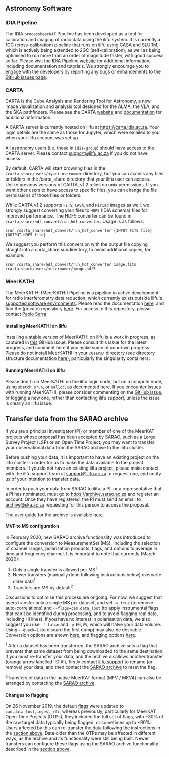 ## Astronomy Software

### IDIA Pipeline

The IDIA `processMeerKAT` Pipeline has been developed as a tool for calibration and imaging of radio data using the ilifu system. It is currently a 1GC (cross-calibration) pipeline that runs on ilifu using CASA and SLURM, which is actively being extended to 2GC (self-calibration), as well as being optimised to run more than an order of magnitude faster, with good success so far. Please visit the IDIA Pipeline [website](https://idia-pipelines.github.io/) for additional information, including documentation and tutorials. We strongly encourage you to engage with the developers by reporting any bugs or enhancements to the [GitHub issues page](https://github.com/idia-astro/pipelines/issues).

### CARTA

CARTA is the Cube Analysis and Rendering Tool for Astronomy, a new image visualization and analysis tool designed for the ALMA, the VLA, and the SKA pathfinders. Please see the CARTA [website](https://cartavis.github.io/) and [documentation](https://carta.readthedocs.io/en/latest/) for additional information.

A CARTA server is currently hosted on ilifu at https://carta.idia.ac.za. Your login details are the same as those for Jupyter, which were emailed to you when your ilifu account was set up.

All astronomy users (i.e. those in `idia-group`) should have access to the CARTA server. Please contact support@ilifu.ac.za if you do not have access.

By default, CARTA will start browsing files in the `/carta_share/users/<your_username>`
directory, but you can access any files or folders in the /carta_share directory that your ilifu
user can access. Unlike previous versions of CARTA, v1.2 relies on unix permissions. If you
want other users to have access to specific files, you can change the file permissions of
those files or folders.

While CARTA v1.2 supports `FITS`, `CASA`, and `Miriad` images as well, we strongly suggest
converting your files to `HDF5` (IDIA schema) files for improved performance. The HDF5
converter can be found in `/carta_share/hdf_convert/run_hdf_converter`. Usage is as
follows:

```
srun /carta_share/hdf_convert/run_hdf_converter {INPUT FITS file} {OUTPUT HDF5 file}
```
We suggest you perform this conversion with the output file copying straight into a
carta_share subdirectory, to avoid additional copies, for example:
```
srun /carta_share/hdf_convert/run_hdf_converter image.fits /carta_share/users/<username>/image.hdf5

```

### MeerKATHI

The MeerKAT HI (MeerKATHI) Pipeline is a pipeline in active development for radio interferometry data reduction, which currently exists outside ilifu's [supported software environments](/tech_docs/software_environments). Please read the documentation [here](https://meerkathi.readthedocs.io/en/latest/), and find the (private) repository [here](https://github.com/ska-sa/meerkathi). For access to this repository, please contact [Paolo Serra](mailto:paolo.serra@inaf.it).

#### Installing MeerKATHI on ilifu

Installing a stable version of MeerKATHI on ilifu is a work in progress, as captured in [this](https://github.com/ska-sa/meerkathi/issues/625) GitHub issue. Please consult this issue for the latest progress, and comment here if you make some of your own progress. Please do not install MeerKATHI in your `/users/` directory (see directory structure documentation [here](/data/directory_structure)), particularly the singularity containers.

#### Running MeerKATHI on ilifu

Please don't run MeerKATHI on the ilifu login node, but on a compute node, using `sbatch`, `srun`, or `salloc`, as documented [here](/getting_started/submit_job_slurm). If you encounter issues with running MeerKATHI, please consider commenting on the [GitHub issue](https://github.com/ska-sa/meerkathi/issues/625), or logging a new one, rather than contacting ilifu support, unless the issue is clearly an ilifu issue.


## Transfer data from the SARAO archive

If you are a principal investigator (PI) or member of one of the MeerKAT projects whose proposal has been accepted by SARAO, such as a Large Survey Project (LSP) or an Open Time Project, you may want to transfer your observational data from the SARAO archive to the ilifu cluster.

Before pushing your data, it is important to have an existing project on the ilifu cluster in order for us to make the data available to the project members. If you do not have an existing ilifu project, please make contact with the ilifu support team at support@ilifu.ac.za to request one, and notify us of your intention to transfer data.

In order to push your data from SARAO to ilifu, a PI, or a representative that a PI has nominated, must go to https://archive.sarao.ac.za and register an account. Once they have registered, the PI must send an email to archive@ska.ac.za requesting for this person to access the proposal.

The user guide for the archive is available [here](https://archive.sarao.ac.za/statics/Archive_Interface_User_Guide.pdf).

#### MVF to MS configuration

In February 2020, new SARAO archive functionality was introduced to configure the conversion to MeasurementSet (MS), including the selection of channel ranges, polarisation products, flags, and options to average in time and frequency channel. It is important to note that currently (March 2020):

1. Only a single transfer is allowed per MS<sup>1</sup>
2. Newer transfers (manually done following instructions below) overwrite older data<sup>1</sup>
3. Transfers are MS by default<sup>2</sup>

Discussions to optimise this process are ongoing. For now, we suggest that users transfer only a single MS per dataset, and set `-a true` (to remove auto-correlations) and `--flags=cam,data_lost` (to apply instrumental flags that can't be identified during processing, and to avoid flagging real data, including HI lines). If you have no interest in polarisation data, we also suggest you use `-f false` and `-p HH,VV`, which will halve your data volume. Using `--quack=1` (to discard the first dump) may also be desirable. Conversion options are shown [here](https://github.com/ska-sa/MeerKAT-Cookbook/blob/master/archive/Convert%20MVF%20dataset(s)%20to%20MeasurementSet.ipynb), and flagging options [here](https://archive.sarao.ac.za/statics/sdp_flags.pdf).

<sup>1</sup> After a dataset has been transferred, the SARAO archive sets a flag that prevents that same dataset from being downloaded to the same destination. If you must re-transfer your data, and the archive disallows another transfer (orange arrow labelled 'IDIA'), firstly contact [ilifu support](mailto:support@ilifu.ac.za) to rename (or remove) your data, and then contact the [SARAO archive](mailto:archive@ska.ac.za) to reset the flag.

<sup>2</sup>Transfers of data in the native MeerKAT format (MFV / MKV4) can also be arranged by contacting the [SARAO archive](mailto:archive@ska.ac.za).

#### Changes to flagging

On 26 November 2019, the default [flags](https://archive.sarao.ac.za/statics/sdp_flags.pdf) were updated to `cam,data_lost,ingest_rfi`, whereas previously, particularly for MeerKAT Open Time Projects (OTPs), they included the full set of flags, with ~30% of the raw target data typically being flagged, or sometimes up to ~90%. Users affected by this can re-transfer the data following the instructions in the [section above](#mvf-to-ms-configuration). Data older than the OTPs may be affected in different ways, as the archive and its functionality were still being built. Newer transfers can configure these flags using the SARAO archive functionality described in the [section above](#mvf-to-ms-configuration).